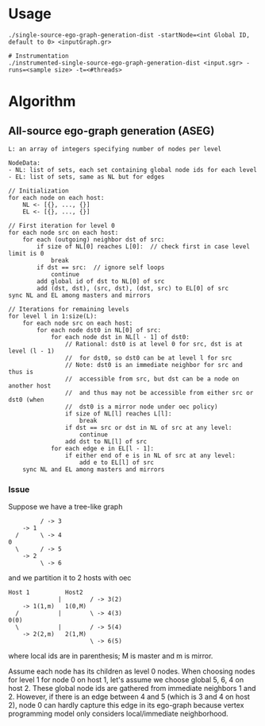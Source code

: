 # Usage
```
./single-source-ego-graph-generation-dist -startNode=<int Global ID, default to 0> <inputGraph.gr>

# Instrumentation
./instrumented-single-source-ego-graph-generation-dist <input.sgr> -runs=<sample size> -t=<#threads>
```

# Algorithm

## All-source ego-graph generation (ASEG)

```
L: an array of integers specifying number of nodes per level

NodeData:
- NL: list of sets, each set containing global node ids for each level
- EL: list of sets, same as NL but for edges

// Initialization
for each node on each host:
    NL <- [{}, ..., {}]
    EL <- [{}, ..., {}]

// First iteration for level 0
for each node src on each host:
    for each (outgoing) neighbor dst of src:
        if size of NL[0] reaches L[0]:  // check first in case level limit is 0
            break
        if dst == src:  // ignore self loops
            continue
        add global id of dst to NL[0] of src
        add (dst, dst), (src, dst), (dst, src) to EL[0] of src
sync NL and EL among masters and mirrors

// Iterations for remaining levels
for level l in 1:size(L):
    for each node src on each host:
        for each node dst0 in NL[0] of src:
            for each node dst in NL[l - 1] of dst0:
                // Rational: dst0 is at level 0 for src, dst is at level (l - 1)
                //  for dst0, so dst0 can be at level l for src
                // Note: dst0 is an immediate neighbor for src and thus is
                //  accessible from src, but dst can be a node on another host
                //  and thus may not be accessible from either src or dst0 (when
                //  dst0 is a mirror node under oec policy)
                if size of NL[l] reaches L[l]:
                    break
                if dst == src or dst in NL of src at any level:
                    continue
                add dst to NL[l] of src
            for each edge e in EL[l - 1]:
                if either end of e is in NL of src at any level:
                    add e to EL[l] of src
    sync NL and EL among masters and mirrors
```

### Issue

Suppose we have a tree-like graph
```
         / -> 3
    -> 1
  /      \ -> 4
0
  \      / -> 5
    -> 2
         \ -> 6
```
and we partition it to 2 hosts with oec
```
Host 1          Host2
              |        / -> 3(2)
    -> 1(1,m)   1(0,M)
  /           |        \ -> 4(3)
0(0)
  \           |        / -> 5(4)
    -> 2(2,m)   2(1,M)
                       \ -> 6(5)
```
where local ids are in parenthesis; M is master and m is mirror.

Assume each node has its children as level 0 nodes. When choosing nodes for level 1 for node 0 on host 1,
let's assume we choose global 5, 6, 4 on host 2. These global node ids are gathered from immediate neighbors 1 and 2.
However, if there is an edge between 4 and 5 (which is 3 and 4 on host 2), node 0 can hardly capture this edge in its ego-graph
because vertex programming model only considers local/immediate neighborhood.
